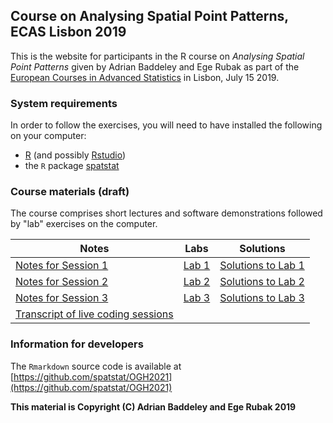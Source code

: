## Course on Analysing Spatial Point Patterns, ECAS Lisbon 2019

This is the website for participants in the R course on
_Analysing Spatial Point Patterns_ given by Adrian Baddeley and Ege Rubak as part of the
[European Courses in Advanced Statistics](https://ecas2019.math.tecnico.ulisboa.pt/index.html) in Lisbon, July 15 2019.

### System requirements

In order to follow the exercises, 
you will need to have installed the following on your computer:

* [R](http://r-project.org) (and possibly [Rstudio](http://rstudio.com))
* the `R` package [spatstat](http://cran.r-project.org/package=spatstat)

### Course materials (draft)

The course comprises short lectures and software demonstrations followed by "lab" exercises on the computer.

Notes                                       |   Labs                     |  Solutions
------------------------------------------- | -------------------------- | --------------------------------------------------
[Notes for Session 1](./notes/notes01.html) | [Lab 1](./labs/lab01.html) | [Solutions to Lab 1](./solutions/solution01.html)
[Notes for Session 2](./notes/notes02.html) | [Lab 2](./labs/lab02.html) | [Solutions to Lab 2](./solutions/solution02.html)
[Notes for Session 3](./notes/notes03.html) | [Lab 3](./labs/lab03.html) | [Solutions to Lab 3](./solutions/solution03.html)
[Transcript of live coding sessions](./transcript.R)| |

### Information for developers

The `Rmarkdown` source code is available at
[https://github.com/spatstat/OGH2021](https://github.com/spatstat/OGH2021)

**This material is Copyright (C) Adrian Baddeley and Ege Rubak 2019**
